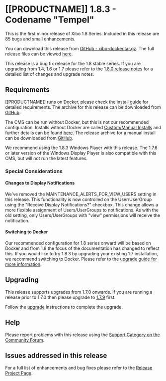 <!--toc=getting_started-->

# [[PRODUCTNAME]] 1.8.3 - Codename "Tempel"

This is the first minor release of Xibo 1.8 Series. Included in this release are 85 bugs and small enhancements.

You can download this release from
[GitHub - xibo-docker.tar.gz](https://github.com/xibosignage/xibo-cms/releases/download/1.8.3/xibo-docker.tar.gz).
The full release files can be viewed [here](https://github.com/xibosignage/xibo-cms/releases/tag/1.8.3).

This release is a bug fix release for the 1.8 stable series. If you are upgrading from 1.4, 1.6 or 1.7 please refer 
to the [1.8.0 release notes](release_notes_1.8.0.html) for a detailed list of changes and upgrade notes.


## Requirements

[[PRODUCTNAME]] runs on [Docker](install_docker.html), please check the [install guide](install_cms.html) 
for detailed requirements. The archive for this release can be downloaded from 
[GitHub](https://github.com/xibosignage/xibo-docker/releases/tag/1.8.3).

The CMS can be run without Docker, but this is not our recommended configuration. Installs without
Docker are called [Custom/Manual Installs](manual_install.html) and further details can be found
[here](manual_install.html). The release archive for a manual install can be downloaded from
[GitHub](https://github.com/xibosignage/xibo-cms/releases/tag/1.8.3).

We recommend using the 1.8.3 Windows Player with this release. The 1.7.6 or
later version of the Windows Display Player is also compatible with this CMS,
but will not run the latest features.

### Special Considerations

#### Changes to Display Notifications
We've removed the MAINTENANCE_ALERTS_FOR_VIEW_USERS setting in this release. This functionality is now controlled
on the User/UserGroup using the "Receive Display Notifications?" checkbox. This change allows a more flexible assignment
of Users/UserGroups to notifications. As with the old setting, only Users/UserGroups with "view" permissions will
receive the notification.

#### Switching to Docker
Our recommended configuration for 1.8 series onward will be based on Docker and from 1.8 the focus of 
the documentation has changed to reflect this. If you would like to try 1.8.3 by upgrading your existing 
1.7 installation, we recommend switching to Docker. Please refer to the 
[upgrade guide for more information](upgrade_switch_to_docker.html).


## Upgrading

This release supports upgrades from 1.7.0 onwards. If you are running a release
prior to 1.7.0 then please upgrade to [1.7.9](release_notes_1.7.9.html) first.

Follow the [upgrade](upgrade.html) instructions to complete the upgrade.

## Help

Please report problems with this release using the [Support Category on the
Community Forum](https://community.xibo.org.uk/c/support).

## Issues addressed in this release

For a full list of enhancements and bug fixes please refer to the 
[Release Project Page](https://github.com/xibosignage/xibo/issues?q=milestone%3A1.8.3+is%3Aclosed).
